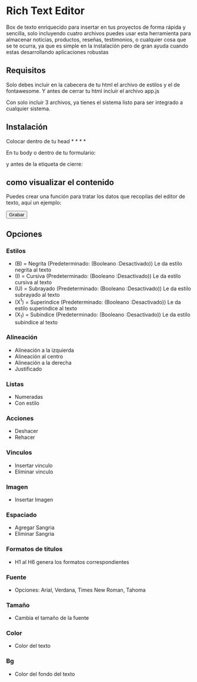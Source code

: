 # Rich Text Editor
 Box de texto enriquecido para insertar en tus proyectos de forma rápida y sencilla, solo incluyendo cuatro archivos puedes usar esta herramienta para almacenar noticias, productos, reseñas, testimonios, o cualquier cosa que se te ocurra, ya que es simple en la instalación pero de gran ayuda cuando estas desarrollando aplicaciones robustas

 ## Requisitos
 Solo debes incluir en la cabecera de tu html el archivo de estilos y el de fontawesome. Y antes de cerrar tu html incluir el archivo app.js

 Con solo incluir 3 archivos, ya tienes el sistema listo para ser integrado a cualquier sistema.


## Instalación
 Colocar dentro de tu head
    *<link href="assest/fontawesome/css/fontawesome.css" rel="stylesheet">
    *<link href="assest/fontawesome/css/brands.css" rel="stylesheet">
    *<link href="assest/fontawesome/css/solid.css" rel="stylesheet">
    *<link rel="stylesheet" href="assest/styles/styles.css">

En tu body o dentro de tu formulario:
<div id="editor"></div>

y antes de la etiqueta de cierre:
<script src="assest/js/app.js"></script>

## como visualizar el contenido
Puedes crear una función para tratar los datos que recopilas del editor de texto, aquí un ejemplo:

<button id="enviar" class="btnenviar" onclick="grabar()">Grabar</button>

<script>
function grabar(){

const contenidodiv = document.getElementById("contenido");
const contenido = contenidodiv.innerHTML;
console.log(contenido);

}
</script>


## Opciones
### Estilos
* (B) = Negrita (Predeterminado: (Booleano :Desactivado)) Le da estilo negrita al texto
* (I) = Cursiva (Predeterminado: (Booleano :Desactivado)) Le da estilo cursiva al texto
* (U) = Subrayado (Predeterminado: (Booleano :Desactivado)) Le da estilo subrayado al texto
* (X<sup>1</sup>) = Superindice (Predeterminado: (Booleano :Desactivado)) Le da estilo superindice al texto
* (X<sub>1</sub>) = Subindice (Predeterminado: (Booleano :Desactivado)) Le da estilo subindice al texto

### Alineación
* Alineación a la izquierda
* Alineación al centro
* Alineación a la derecha
* Justificado

### Listas
* Numeradas
* Con estilo

### Acciones
* Deshacer
* Rehacer

### Vinculos
* Insertar vinculo
* Eliminar vinculo

### Imagen
* Insertar Imagen

### Espaciado
* Agregar Sangria
* Eliminar Sangria

### Formatos de titulos
* H1 al H6 genera los formatos correspondientes

### Fuente
* Opciones: Arial, Verdana, Times New Roman, Tahoma

### Tamaño
* Cambia el tamaño de la fuente

### Color 
* Color del texto

### Bg
* Color del fondo del texto



 
